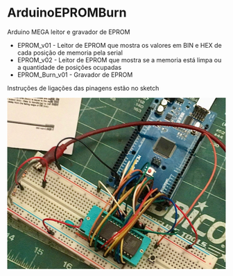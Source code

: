 # ArduinoEPROMBurn
Arduino MEGA leitor e gravador de EPROM

* EPROM_v01 - Leitor de EPROM que mostra os valores em BIN e HEX de cada posição de memoria pela serial
* EPROM_v02 - Leitor de EPROM que mostra se a memoria está limpa ou a quantidade de posições ocupadas
* EPROM_Burn_v01 - Gravador de EPROM

Instruções de ligações das pinagens estão no sketch

<img src="https://github.com/naldin/ArduinoEPROMBurn/raw/master/ArduinoEprom.jpg" />

